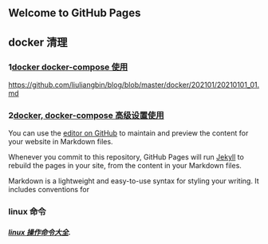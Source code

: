## Welcome to GitHub Pages



## docker 清理

### 1[docker docker-compose  使用](../master/docker/202101/20210104_01.MD)
https://github.com/liuliangbin/blog/blob/master/docker/202101/20210101_01.md
### 2[docker, docker-compose 高级设置使用](../master/docker/202101/20210104_02.MD)


You can use the [editor on GitHub](https://github.com/liuliangbin/postgres/edit/master/README.md) to maintain and preview the content for your website in Markdown files.

Whenever you commit to this repository, GitHub Pages will run [Jekyll](https://jekyllrb.com/) to rebuild the pages in your site, from the content in your Markdown files.


Markdown is a lightweight and easy-to-use syntax for styling your writing. It includes conventions for


### linux 命令
##### [linux 操作命令大全](https://github.com/liuliangbin/blog/blob/master/linux/2017-08-18.MD).

 
